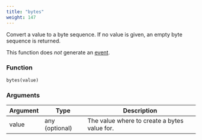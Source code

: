 ```yaml
---
title: "bytes"
weight: 147
---
```


Convert a value to a byte sequence. If no value is given, an empty byte sequence is returned.

This function does *not* generate an [event](../../overview/events).

### Function

`bytes(value)`

### Arguments

Argument | Type | Description
-------- | ---- | -----------
value | any (optional) | The value where to create a bytes value for.
